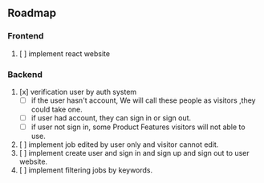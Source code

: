 

## Roadmap

### Frontend
1. [ ] implement react website

### Backend

1. [x] verification user by auth system
   - [ ] if the user hasn't account, We will call these people as visitors ,they could take one.
   - [ ] if user had account, they can sign in or sign out.
   - [ ] if user not sign in, some Product Features visitors will not able to use.
2. [ ] implement job edited by user only and visitor cannot edit.
3. [ ] implement create user and sign in and sign up and sign out to user website.
4. [ ] implement filtering jobs by keywords.
